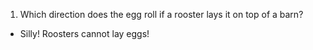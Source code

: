 
<!-- What's that time? -->

1. Which direction does the egg roll if a rooster lays it on top of a barn?
  - Silly! Roosters cannot lay eggs! 

